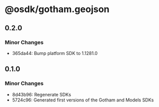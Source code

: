 # @osdk/gotham.geojson

## 0.2.0

### Minor Changes

- 365da44: Bump platform SDK to 1.1281.0

## 0.1.0

### Minor Changes

- 8d43b96: Regenerate SDKs
- 5724c96: Generated first versions of the Gotham and Models SDKs
